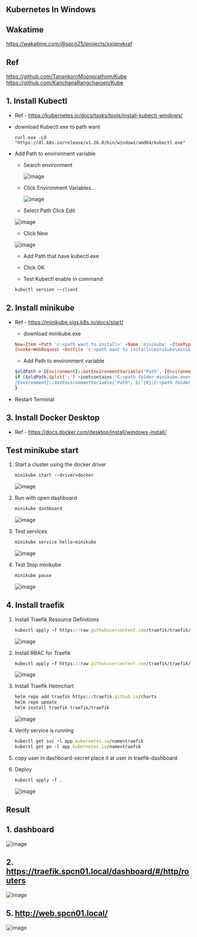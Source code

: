 
## Kubernetes In Windows

## Wakatime
https://wakatime.com/@spcn25/projects/xxjqnvkraf

## Ref
https://github.com/TanankornMoonprathom/Kube
https://github.com/KanchanaRangcharoen/Kube

## 1. Install Kubectl
   - Ref 
    - https://kubernetes.io/docs/tasks/tools/install-kubectl-windows/

   - download Kubectl.exe to path want

      ```
      curl.exe -LO "https://dl.k8s.io/release/v1.26.0/bin/windows/amd64/kubectl.exe"
      ``` 
   - Add Path to environment variable
      - Search environment
  
        ![image](https://user-images.githubusercontent.com/119097663/224904080-a7de4fcd-c43d-4760-b483-0734aaeca796.png)


      - Click Environment Variables...

        ![image](https://user-images.githubusercontent.com/119097663/224904504-ac4bb0b8-4a35-4ddd-87c0-d0f665c86d04.png)

       - Select Path Click Edit

        ![image](https://user-images.githubusercontent.com/119097663/224904590-64c1e452-efae-41f9-861e-409f9e9b9e78.png)

       - Click New
        
        ![image](https://user-images.githubusercontent.com/119097663/224904653-d6231336-cf6a-4280-bdba-2e72043c5a5c.png)

      - Add Path that have kubectl.exe
      - Click OK
  
      - Test Kubectl enable in command
      ```ruby
      kubectl version --client
      ```

## 2. Install minikube
   - Ref
    - https://minikube.sigs.k8s.io/docs/start/

      - download minikube.exe

      ```ruby
      New-Item -Path 'c:<path want to install>' -Name 'minikube' -ItemType Directory -Force #create folder minikube
      Invoke-WebRequest -OutFile 'c:<path want to install>\minikube\minikube.exe' -Uri 'https://github.com/kubernetes/minikube/releases/latest/download/minikube-windows-amd64.exe' -UseBasicParsing #download install to path
      ```

      - Add Path to environment variable
      ```ruby
      $oldPath = [Environment]::GetEnvironmentVariable('Path', [EnvironmentVariableTarget]::Machine)
      if ($oldPath.Split(';') -inotcontains 'C:<path folder minikube.exe>'){ `
      [Environment]::SetEnvironmentVariable('Path', $('{0};C:<path folder minikube.exe>' -f $oldPath), [EnvironmentVariableTarget]::Machine) `
      }
      ```
   - Restart Terminal

## 3. Install Docker Desktop
   - Ref
    - https://docs.docker.com/desktop/install/windows-install/

## Test minikube start
1. Start a cluster using the docker driver
   ```ruby
   minikube start --driver=docker
   ```
   ![image](https://user-images.githubusercontent.com/98762543/226186945-0f334abf-5bab-4c3b-bd93-3395953835b8.png)

2. Run with open dashboard
   ```ruby
   minikube dashboard
   ```
   ![image](https://user-images.githubusercontent.com/98762543/226186966-06e51b81-db0f-4e26-82af-d2f4f30137d9.png)

3. Test services
   ```ruby
   minikube service hello-minikube
   ```
   ![image](https://user-images.githubusercontent.com/119097663/224907641-f32599e8-afd0-4a9e-8bf5-f8a59c476752.png)

4. Test Stop minikube
   ```ruby
   minikube pause
   ```
   ![image](https://user-images.githubusercontent.com/119097663/224907200-c1758b1c-03a8-40b2-9d5d-258644100325.png)

## 4. Install traefik
1. Install Traefik Resource Definitions
   ```ruby
   kubectl apply -f https://raw.githubusercontent.com/traefik/traefik/v2.9/docs/content/reference/dynamic-configuration/kubernetes-crd-definition-v1.yml
   ```
    ![image](https://user-images.githubusercontent.com/98762543/226187109-13febdfc-8359-4952-ad10-652f7b8addde.png)

2. Install RBAC for Traefik
   ```ruby
   kubectl apply -f https://raw.githubusercontent.com/traefik/traefik/v2.9/docs/content/reference/dynamic-configuration/kubernetes-crd-rbac.yml
   ```
    ![image](https://user-images.githubusercontent.com/98762543/226187151-438a9b42-3e2f-447d-b4f5-c097b594fbea.png) 

3. Install Traefik Helmchart
   ```ruby
   helm repo add traefik https://traefik.github.io/charts 
   helm repo update 
   helm install traefik traefik/traefik 
   ```
   ![image](https://user-images.githubusercontent.com/98762543/226187245-b86a9148-ca99-4e3e-a88f-f4d948869797.png)

4. Verify service is running
   ```ruby
   kubectl get svc -l app.kubernetes.io/name=traefik
   kubectl get po -l app.kubernetes.io/name=traefik
   ```
   

5. copy user in dashboard-secret place it at user in traefik-dashboard


6. Deploy
   ```ruby
   kubectl apply -f . 
   ```
   ![image](https://user-images.githubusercontent.com/98762543/226187372-a22e3b51-0719-4c10-b87d-029e2b4a95d9.png)

## Result

## 1. dashboard

![image](https://user-images.githubusercontent.com/98762543/226186966-06e51b81-db0f-4e26-82af-d2f4f30137d9.png)

## 2. https://traefik.spcn01.local/dashboard/#/http/routers

![image](https://user-images.githubusercontent.com/98762543/226187618-971f8f12-712b-4dad-909d-49da7e19daae.png)

## 5. http://web.spcn01.local/

![image](https://user-images.githubusercontent.com/98762543/226187632-bf6378f5-e3f9-4e23-8eb8-9964977e61a5.png)

